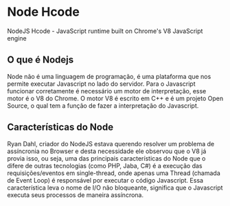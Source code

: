 # Node Hcode
NodeJS Hcode - JavaScript runtime built on Chrome's V8 JavaScript engine

## O que é Nodejs
Node não é uma linguagem de programação, é uma plataforma que nos permite executar Javascript no lado do servidor. Para o Javascript funcionar corretamente é necessário um motor de interpretação, esse motor é o V8 do Chrome. O motor V8 é escrito em C++ e é um projeto Open Source, o qual tem a função de fazer a interpretação do Javascript.

## Características do Node
Ryan Dahl, criador do NodeJS estava querendo resolver um problema de assíncronia no Browser e desta necessidade ele observou que o V8 já provia isso, ou seja, uma das principais características do Node que o difere de outras tecnologias (como PHP, Jaba, C#) é a execução das requisições/eventos em single-thread, onde apenas uma Thread (chamada de Event Loop) é responsável por executar o código Javascript. Essa característica leva o nome de I/O não bloqueante, significa que o Javascript executa seus processos de maneira assíncrona. 